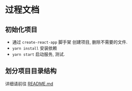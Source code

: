 # 过程文档

## 初始化项目

- 通过 `create-react-app` 脚手架 创建项目, 删除不需要的文件.
- `yarn install` 安装依赖
- `yarn start` 启动服务, 测试.

## 划分项目目录结构

详细请前往 [README.md](./README.md)